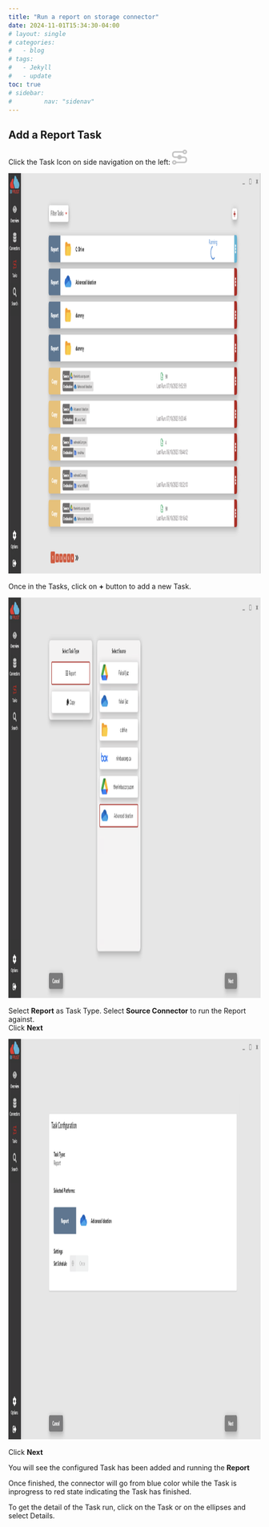 ```yaml
---
title: "Run a report on storage connector"
date: 2024-11-01T15:34:30-04:00
# layout: single
# categories:
#   - blog
# tags:
#   - Jekyll
#   - update
toc: true
# sidebar:
#         nav: "sidenav"
---
```


## Add a Report Task

Click the Task Icon on side navigation on the left: <img src="/assets/images/tasksIcon.png" alt="Unblock Installer" width="30" height="30"/>


<img src="/assets/images/tasksScreen.png" alt="Unblock Installer" width="650" height="800"/>

Once in the Tasks, click on **+** button to add a new Task. 


<img src="/assets/images/tasksReport-00.png" alt="Unblock Installer" width="650" height="800"/>

Select **Report** as Task Type.
Select **Source Connector** to run the Report against.  
Click **Next**


<img src="/assets/images/tasksReport-01.png" alt="Unblock Installer" width="650" height="800"/>

Click **Next**

You will see the configured Task has been added and running the **Report**

Once finished, the connector will go from blue color while the Task is inprogress to red state indicating the Task has finished.

To get the detail of the Task run, click on the Task or on the ellipses and select Details.
